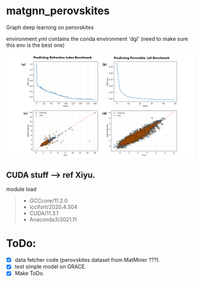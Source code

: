 # matgnn_perovskites
Graph deep learning on perovskites

environment.yml contains the conda environment 'dgl' (need to make sure this env is the best one) 


![alt text](https://github.com/dwillhelm/matgnn_perovskites/blob/main/docs/figs/GNN_results_22-04-08.png?raw=true)


## CUDA stuff --> ref Xiyu. 
module load 
> * GCCcore/11.2.0 
> * iccifort/2020.4.304 
> * CUDA/11.3.1 
> * Anaconda3/2021.11



# ToDo: 
- [x] data fetcher code (perovskites dataset from MatMiner ???).
- [x] test simple model on GRACE.
- [x] Make ToDo. 
